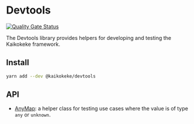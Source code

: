 # Devtools

[![Quality Gate Status](https://img.shields.io/sonar/quality_gate/kaikokeke:devtools?logo=SonarCloud&server=https%3A%2F%2Fsonarcloud.io&style=flat-square)](https://sonarcloud.io/dashboard?id=kaikokeke%3Adevtools)

The Devtools library provides helpers for developing and testing the Kaikokeke framework.

## Install

```bash
yarn add --dev @kaikokeke/devtools
```

## API

- [AnyMap](./src/lib/any-map/README.md): a helper class for testing use cases where the value is of type `any` or `unknown`.
